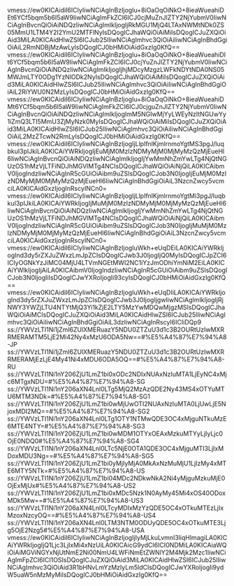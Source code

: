 vmess://ew0KICAidiI6ICIyIiwNCiAgInBzIjogIu+8iOaOqOiNkO+8ieaWueahiDEt6YCf5bqm5b6I5aW9IiwNCiAgImFkZCI6ICJ0cjMuZnJlZTY2NjYubmV0IiwNCiAgInBvcnQiOiAiNDQzIiwNCiAgImlkIjogIjRkMGU1MjQ4LTAxNWMtNDk0ZS05MmU1LTM4Y2I2YmU2MTFlNyIsDQogICJhaWQiOiAiMiIsDQogICJuZXQiOiAid3MiLA0KICAidHlwZSI6ICJub25lIiwNCiAgImhvc3QiOiAiIiwNCiAgInBhdGgiOiAiL2RmNDBjMzAwLyIsDQogICJ0bHMiOiAidGxzIg0KfQ==
vmess://ew0KICAidiI6ICIyIiwNCiAgInBzIjogIu+8iOaOqOiNkO+8ieaWueahiDIt6YCf5bqm5b6I5aW9IiwNCiAgImFkZCI6ICJ0cjYuZnJlZTY2NjYubmV0IiwNCiAgInBvcnQiOiAiNDQzIiwNCiAgImlkIjogIjhjMDcyMzgzLWFkNDYtNDA0NS05MWJmLTY0ODg1YzNlODk2NyIsDQogICJhaWQiOiAiMiIsDQogICJuZXQiOiAid3MiLA0KICAidHlwZSI6ICJub25lIiwNCiAgImhvc3QiOiAiIiwNCiAgInBhdGgiOiAiL2RiYWU0N2MzLyIsDQogICJ0bHMiOiAidGxzIg0KfQ==
vmess://ew0KICAidiI6ICIyIiwNCiAgInBzIjogIu+8iOaOqOiNkO+8ieaWueahiDMt6YCf5bqm5b6I5aW9IiwNCiAgImFkZCI6ICJ0cjguZnJlZTY2NjYubmV0IiwNCiAgInBvcnQiOiAiNDQzIiwNCiAgImlkIjogImM5NGIwMjYyLWEyNzItNGUwYy1iZmQ3LTI5MmU3ZjMyNzk0MyIsDQogICJhaWQiOiAiMiIsDQogICJuZXQiOiAid3MiLA0KICAidHlwZSI6ICJub25lIiwNCiAgImhvc3QiOiAiIiwNCiAgInBhdGgiOiAiL2MzZTcwN2RmLyIsDQogICJ0bHMiOiAidGxzIg0KfQ==
vmess://ew0KICAidiI6ICIyIiwNCiAgInBzIjogIjLlpIfnlKjmlrnmoYgtMS3pgJ/luqbkuI3plJkiLA0KICAiYWRkIjogIjEuMjM0MzIzNDMyMjM0MjMyMzQzMjEueHl6IiwNCiAgInBvcnQiOiAiNDQzIiwNCiAgImlkIjogIjYwMmNhZmYwLTg4NjQtNGUzOS1hMzVjLTFiNDJhMGVlMTg4NCIsDQogICJhaWQiOiAiNjQiLA0KICAibmV0IjogIndzIiwNCiAgInR5cGUiOiAibm9uZSIsDQogICJob3N0IjogIjEuMjM0MzIzNDMyMjM0MjMyMzQzMjEueHl6IiwNCiAgInBhdGgiOiAiL3NzcnZwcy5vcmciLA0KICAidGxzIjogInRscyINCn0=
vmess://ew0KICAidiI6ICIyIiwNCiAgInBzIjogIjLlpIfnlKjmlrnmoYgtMi3pgJ/luqbkuI3plJkiLA0KICAiYWRkIjogIjMuMjM0MzIzNDMyMjM0MjMyMzQzMjEueHl6IiwNCiAgInBvcnQiOiAiNDQzIiwNCiAgImlkIjogIjYwMmNhZmYwLTg4NjQtNGUzOS1hMzVjLTFiNDJhMGVlMTg4NCIsDQogICJhaWQiOiAiNjQiLA0KICAibmV0IjogIndzIiwNCiAgInR5cGUiOiAibm9uZSIsDQogICJob3N0IjogIjMuMjM0MzIzNDMyMjM0MjMyMzQzMjEueHl6IiwNCiAgInBhdGgiOiAiL3NzcnZwcy5vcmciLA0KICAidGxzIjogInRscyINCn0=
vmess://ew0KICAidiI6ICIyIiwNCiAgInBzIjogIuWkh+eUqDEiLA0KICAiYWRkIjogInd3dy5rZXJuZWxzLmJpZCIsDQogICJwb3J0IjogIjQ0MyIsDQogICJpZCI6ICIyOGNkYzJiMC04MjU4LTVmNGEtMWI2NC1iYzJmODhiYmNiM2EiLA0KICAiYWlkIjogIjAiLA0KICAibmV0IjogIndzIiwNCiAgInR5cGUiOiAibm9uZSIsDQogICJob3N0IjogIiIsDQogICJwYXRoIjogIi93cyIsDQogICJ0bHMiOiAidGxzIg0KfQ==
vmess://ew0KICAidiI6ICIyIiwNCiAgInBzIjogIuWkh+eUqDIiLA0KICAiYWRkIjogInd3dy5rZXJuZWxzLmJpZCIsDQogICJwb3J0IjogIjgwIiwNCiAgImlkIjogIjRjNWY3YWZjLTU4NTYtMjQ3Yi1kZjE2LTY5MzYwMDQwMjgzMSIsDQogICJhaWQiOiAiMCIsDQogICJuZXQiOiAid3MiLA0KICAidHlwZSI6ICJub25lIiwNCiAgImhvc3QiOiAiIiwNCiAgInBhdGgiOiAiL3dzIiwNCiAgInRscyI6ICIiDQp9
ss://YWVzLTI1Ni1jZmI6ZUlXMERuazY5NDU0ZTZuU3d1c3B2OURtUzIwMXRRMERAMTM5LjE2Mi42Ny4xMzU6ODA5Nw==#%E5%A4%87%E7%94%A8-JP
ss://YWVzLTI1Ni1jZmI6ZUlXMERuazY5NDU0ZTZuU3d1c3B2OURtUzIwMXRRMERAMjEzLjE4My41Ni4xMDU6ODA5OQ==#%E5%A4%87%E7%94%A8-RU
ss://YWVzLTI1Ni1nY206ZjU1LmZ1bi0xODc2NDIxNUAxNzIuMTA1LjEyNC4xMjc6MTgxNDU=#%E5%A4%87%E7%94%A8-SG
ss://YWVzLTI1Ni1nY206aXN4Lnl0LTg5MjQ2MzAzQDE2Ny43MS4xOTYuMTU6MTM3NDk=#%E5%A4%87%E7%94%A8-SG1
ss://YWVzLTI1Ni1nY206ZjU1LmZ1bi0wMjUwOTI2NUAxNzIuMTA0LjUwLjE5NjoxMDI2MQ==#%E5%A4%87%E7%94%A8-SG2
ss://YWVzLTI1Ni1nY206aXN4Lnl0LTg1OTY1NTMwQDE3OC4xMjguNTkuMzE6MTE4NTY=#%E5%A4%87%E7%94%A8-SG3
ss://YWVzLTI1Ni1nY206ZjU1LmZ1bi0wMDM1OTYxOEAxMzkuMTYyLjIyLjc0OjE0NDQ0#%E5%A4%87%E7%94%A8-SG4
ss://YWVzLTI1Ni1nY206aXN4Lnl0LTc5NjE0OTA1QDE3OC4xMjguMTI3LjIxMDoxMDU3Ng==#%E5%A4%87%E7%94%A8-SG5
ss://YWVzLTI1Ni1nY206ZjU1LmZ1bi0yMjIyMjA0MkAxNzMuMjU1LjIzMy4xMTE6MTY5NTk=#%E5%A4%87%E7%94%A8-US
ss://YWVzLTI1Ni1nY206ZjU1LmZ1bi04MDc2NDkwNkA2Ni4yMjguMzkuMjE0OjExMjUx#%E5%A4%87%E7%94%A8-US2
ss://YWVzLTI1Ni1nY206ZjU1LmZ1bi0xMDc5Nzk1N0AyMy45Mi4xOS40ODoxMDk5Mw==#%E5%A4%87%E7%94%A8-US3
ss://YWVzLTI1Ni1nY206aXN4Lnl0LTcyMDIxMzYzQDE5OC4xOTkuMTEzLjIxMzoxNzcyOQ==#%E5%A4%87%E7%94%A8-US4
ss://YWVzLTI1Ni1nY206aXN4Lnl0LTM3NTM0ODUyQDE5OC4xOTkuMTE3Ljg5OjE2Nzg5#%E5%A4%87%E7%94%A8-USA
vmess://ew0KICAidiI6ICIyIiwNCiAgInBzIjogIjIyMjLkuLvmnI3liqHlmagiLA0KICAiYWRkIjogIjQ1Ljc3LjIxMi4xNzUiLA0KICAicG9ydCI6ICI0NDMiLA0KICAiaWQiOiAiMGViNGYxNjUtNmE2Ni00NmU4LWFiNmEtZWNlY2M4Mjk2Mzc1IiwNCiAgImFpZCI6ICI1OSIsDQogICJuZXQiOiAid3MiLA0KICAidHlwZSI6ICJub25lIiwNCiAgImhvc3QiOiAid3R1bHNvLmYzMzIyLm5ldCIsDQogICJwYXRoIjogIi9ydW5uaW5nMzMyMiIsDQogICJ0bHMiOiAidGxzIg0KfQ==
